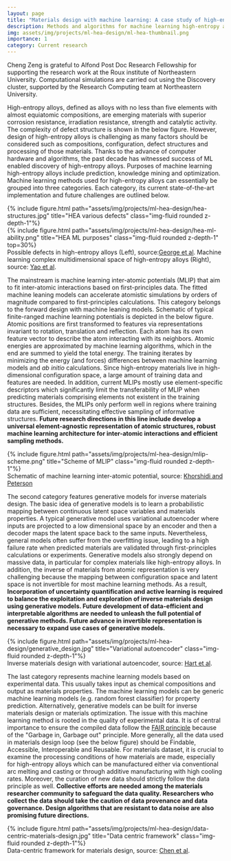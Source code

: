 ```yaml
---
layout: page
title: "Materials design with machine learning: A case study of high-entropy alloys"
description: Methods and algorithms for machine learning high-entropy alloys
img: assets/img/projects/ml-hea-design/ml-hea-thumbnail.png
importance: 1
category: Current research
---
```


Cheng Zeng is grateful to Alfond Post Doc Research Fellowship for supporting the research work at the Roux institute of Northeastern University. Computational simulations are carried out using the Discovery cluster, supported by the Research Computing team at Northeastern University.

High-entropy alloys, defined as alloys with no less than five elements with almost equiatomic compositions, are emerging materials with superior corrosion resistance, irradiation resistance, strength and catalytic activity.
The complexity of defect structure is shown in the below figure.
However, design of high-entropy alloys is challenging as many factors should be considered such as compositions, configuration, defect structures and processing of those materials. Thanks to the advance of computer hardware and algorithms, the past decade has witnessed success of ML enabled discovery of high-entropy alloys.
Purposes of machine learning high-entropy alloys include prediction, knowledge mining and optimization.
Machine learning methods used for high-entropy alloys can essentially be grouped into three categories. Each category, its current state-of-the-art implementation and future challenges are outlined below.

<div class="row justify-content-sm-center">
    <div class="col-sm-5 mt-3 mt-md-0">
        {% include figure.html path="assets/img/projects/ml-hea-design/hea-structures.jpg" title="HEA various defects" class="img-fluid rounded z-depth-1"%}
    </div>
    <div class="col-sm-6 mt-3 mt-md-0">
        {% include figure.html path="assets/img/projects/ml-hea-design/hea-ml-ability.png" title="HEA ML purposes" class="img-fluid rounded z-depth-1" top=30%}
    </div>
</div>
<div class="caption">
    Possible defects in high-entropy alloys (Left), source:<a href="https://www.nature.com/articles/s41578-019-0121-4">George et al</a>. Machine learning complex multidimensional space of high-entropy alloys (Right), source: <a href="https://www.science.org/doi/10.1126/science.abn3103?url_ver=Z39.88-2003&rfr_id=ori:rid:crossref.org&rfr_dat=cr_pub%20%200pubmed">Yao et al</a>.
</div>

The mainstream is machine learning inter-atomic potentials (MLIP) that aim to fit inter-atomic interactions based on first-principles data. The fitted machine leaning models can accelerate atomistic simulations by orders of magnitude compared to first-principles calculations. This category belongs to the forward design with machine leaning models. Schematic of typical finite-ranged machine learning potentials is depicted in the below figure. Atomic positions are first transformed to features via representations invariant to rotation, translation and reflection. Each atom has its own feature vector to describe the atom interacting with its neighbors. Atomic energies are approximated by machine learning algorithms, which in the end are summed to yield the total energy. The training iterates by minimizing the energy (and forces) differences between machine learning models and *ab initio* calculations. Since high-entropy materials live in high-dimensional configuration space, a large amount of training data and features are needed. In addition, current MLIPs mostly use element-specific descriptors which significantly limit the transferability of MLIP when predicting materials comprising elements not existent in the training structures. Besides, the MLIPs only perform well in regions where training data are sufficient, necessitating effective sampling of informative structures. **Future research directions in this line include develop a universal element-agnostic representation of atomic structures, robust machine learning architecture for inter-atomic interactions and efficient sampling methods.**

<div class="row justify-content-sm-center">
    <div class="col-sm-8 mt-3 mt-md-0">
        {% include figure.html path="assets/img/projects/ml-hea-design/mlip-scheme.png" title="Scheme of MLIP" class="img-fluid rounded z-depth-1"%}
    </div>
</div>
<div class="caption">
    Schematic of machine learning inter-atomic potential, source: <a href='https://www.sciencedirect.com/science/article/pii/S0010465516301266?via%3Dihub'>Khorshidi and Peterson</a>
</div>

The second category features generative models for inverse materials design. The basic idea of generative models is to learn a probabilistic mapping between continuous latent space variables and materials properties. A typical generative model uses variational autoencoder where inputs are projected to a low dimensional space by an encoder and then a decoder maps the latent space back to the same inputs. Nevertheless, general models often suffer from the overfitting issue, leading to a high failure rate when predicted materials are validated through first-principles calculations or experiments. Generative models also strongly depend on massive data, in particular for complex materials like high-entropy alloys. In addition, the inverse of materials from atomic representation is very challenging because the mapping between configuration space and latent space is not invertible for most machine learning methods. As a result, **Incorporation of uncertainty quantification and active learning is required to balance the exploitation and exploration of inverse materials design using generative models. Future development of data-efficient and interpretable algorithms are needed to unleash the full potential of generative methods. Future advance in invertible representation is necessary to expand use cases of generative models.**

<div class="row justify-content-sm-center">
        {% include figure.html path="assets/img/projects/ml-hea-design/generative_design.jpg" title="Variational autoencoder" class="img-fluid rounded z-depth-1"%}
</div>
<div class="caption">
    Inverse materials design with variational autoencoder, source: <a href='https://www.nature.com/articles/s41578-021-00340-w'>Hart et al</a>.
</div>

The last category represents machine learning models based on experimental data. This usually takes input as chemical compositions and output as materials properties. The machine learning models can be generic machine learning models (e.g. random forest classifier) for property prediction. Alternatively, generative models can be built for inverse materials design or materials optimization. The issue with this machine learning method is rooted in the quality of experimental data. It is of central importance to ensure the compiled data follow the <a href='https://www.nature.com/articles/sdata201618'>FAIR principle</a> because of the "Garbage in, Garbage out" principle. More generally, all the data used in materials design loop (see the below figure) should be Findable, Accessible, Interoperable and Reusable. For materials dataset, it is crucial to examine the processing conditions of how materials are made, especially for high-entropy alloys which can be manufactured  either via conventional arc melting and casting or through additive manufacturing with high cooling rates. Moreover, the curation of new data should strictly follow the data principle as well. **Collective efforts are needed among the materials researcher community to safeguard the data quality. Researchers who collect the data should take the caution of data provenance and data governance. Design algorithms that are resistant to data noise are also promising future directions.**

<div class="row justify-content-sm-center">
    <div class="col-sm-10 mt-3 mt-md-0">
        {% include figure.html path="assets/img/projects/ml-hea-design/data-centric-materials-design.jpg" title="Data centric framework" class="img-fluid rounded z-depth-1"%}
    </div>
</div>
<div class="caption">
    Data-centric framework for materials design, source: <a href='https://www.sciencedirect.com/science/article/pii/S209580992200056X'>Chen et al</a>.
</div>